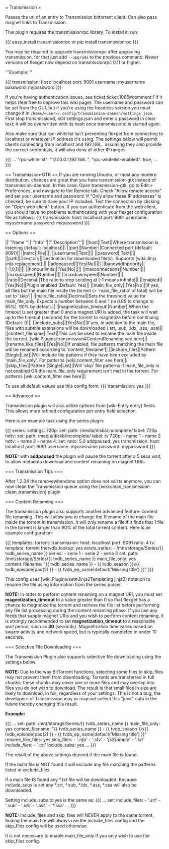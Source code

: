 = Transmission =

Passes the url of an entry to Transmission bittorrent client. Can also pass magnet links to Transmission.

This plugin requires the transmissionrpc library. To install it, run:

{{{
easy_install transmissionrpc
or
pip install  transmissionrpc
}}}

You may be required to upgrade transmissionrpc after upgrading transmission, for that just add `--upgrade` to the previous command.
Newer versions of flexget now depend on transmissionrpc 0.11 or higher.

'''Example:'''

{{{
transmission:
  host: localhost
  port: 9091
  username: myusername
  password: mypassword
}}}

If you're having authentication issues, see ticket ticket:1066#comment:1 if it helps (feel free to improve this wiki page). The username and password can be set from the GUI, but if you're using the headless version you must change it in `/home/<user>/.config/transmission-daemon/settings.json`. First stop transmissiond, edit settings.json and enter a password in clear text; it will be overwritten with its hash once transmissiond is started again.

Also make sure that rpc-whitelist isn't preventing flexget from connecting to localhost or whatever IP address it's using. The settings below will permit clients connecting from localhost and 192.168.*.*, assuming they also provide the correct credentials, it will also deny all other IP ranges:

{{{
    ...
    "rpc-whitelist": "127.0.0.1,192.168.*.*",
    "rpc-whitelist-enabled": true,
    ...
}}}

== Transmission-GTK ==
If you are running Ubuntu, or most any modern distribution, chances are great that you have transmission-gtk instead of transmission-daemon. In this case: Open transmission-gtk, go to Edit > Preferences, and navigate to the Remote tab. Check "Allow remote access" and set your username and password. If "Only allow these IP addresses" is checked, be sure to have your IP included. Test the connection by clicking on "Open web client" button. If you can authenticate from the web client, you should have no problems authenticating with your flexget configuration file as follows:
{{{
transmission:
  host: localhost
  port: 9091
  username: myusername
  password: mypassword
}}}

== Options ==

||'''Name'''||'''Info'''||'''Description'''||
||host||Text||Where transmission is listening (default: localhost)||
||port||Number||Connected port (default: 9091)||
||netrc||File||||
||username||Text||||
||password||Text||||
||path||Directory||Destination for downloaded file(s). Supports [wiki:Jinja jinja replacement].||
||addpaused||[Yes|No]||||
||bandwidthpriority||[-1,0,1]||||
||honourlimits||[Yes|No]||||
||maxconnections||Number||||
||maxupspeed||Number||||
||maxdownspeed||Number||||
||ratio||Decimal||The ratio to stop seeding at (-1 means infinite)||
||enabled||[Yes|No]||Plugin enabled (Default: Yes)||
||main_file_only||[Yes|No]||If yes, all files but the main file inside the torrent (> 'main_file_ratio' of total) will be set to 'skip'||
||main_file_ratio||Decimal||Sets the threshold value for main_file_only. Expects a number between 0 and 1 (ie 0.85 to change to 85%). 90% by default.||
||magnetization_timeout||Number||When the timeout is set greater than 0 and a magnet URI is added, the task will wait up to the timeout (seconds) for the torrent to magnetize before continuing (Default: 0)||
||include_subs||[Yes|No]||If yes, in addition to the main file, files with subtitle extensions will be downloaded (.srt, .sub, .idx, .ass, .ssa)||
||content_filename||Text||This can be used to rename the main file inside the torrent. [wiki:Plugins/transmission#ContentRenaming see here]||
||rename_like_files||[Yes|No]||If enabled, file patterns matching the main file will be renamed according to 'content_filename'||
||include_files||Pattern [Single|List]||Will include file patterns if they have been excluded by 'main_file_only'. For patterns [wiki:content_filter see here]||
||skip_files||Pattern [Single|List]||Will 'skip' file patterns if main_file_only is not enabled OR the main_file_only requirement isn't met in the torrent. For patterns [wiki:content_filter see here]||

To use all default values use this config form:
{{{
transmission: yes
}}}

== Advanced ==

Transmission plugin will also utilize options from [wiki:Entry entry] fields. This allows more refined configuration per entry field selection.

Here is an example task using the series plugin:

{{{
series:
  settings:
    720p:
      set:
        path: /media/diska/incomplete/
        label: 720p
    hdtv:
      set:
        path: /media/diskb/incomplete/
        label: tv
  720p:
    - name 1
    - name 2
  hdtv:
    - name 3
    - name 4:
        set:
          ratio: 5.0
          addpaused: yes
transmission:
  host: localhost
  port: 9091
  username: myusername
  password: mypassword
}}}


**NOTE:** with **addpaused** the plugin will pause the torrent after a 5 secs wait, to allow metadata download and content renaming on magnet URIs.

=== Transmission Tips ===

After 1.2.34 the removewhendone option does not exists anymore, you can now clean the Transmission queue using the [wiki:clean_transmission clean_transmission] plugin

=== Content Renaming ===

The transmission plugin also supports another advanced feature: content file renaming. This will allow you to change the filename of the main file inside the torrent in transmission. It will only rename a file if it finds that 1 file in the torrent is larger than 90% of the total torrent content. Here is an example configuration:

{{{
templates:
  torrent:
    transmission:
      host: localhost
      port: 9091
      ratio: 4
  tv:
    template: torrent
    thetvdb_lookup: yes
    exists_series:
      - /mnt/storage/Series/{{ tvdb_series_name }}
    series:
      - serie 1
      - serie 2
      - serie 3
    set:
      path: /mnt/storage/Series/{{ tvdb_series_name }}
      main_file_only: yes
      content_filename: "{{ tvdb_series_name }} - {{ tvdb_season }}x{{ tvdb_episode|pad(2) }} - {{ tvdb_ep_name|default('Missing title') }}"
}}}

This config uses [wiki:Plugins/set#Jinja2Templating jinja2] notation to rename the file using information from the series parser.

**NOTE:** In order to perform content renaming on a magnet URI, you must set **magnetization_timeout** to a value greater than 0 so that flexget has a chance to magnetize the torrent and retrieve the file list before performing any file list processing during the content renaming phase. If you use any feeds that supply magnet URIs and you wish to perform content renaming, it is strongly recommended to set **magnetization_timeout** to a reasonable wait period, such as **30** (seconds). Magnetization time varies based on swarm activity and network speed, but is typically completed in under 10 seconds.

=== Selective File Downloading ===

The Transmission Plugin also supports selective file downloading using the settings below.

**NOTE:** Due to the way BitTorrent functions, selecting some files to skip_files may not prevent them from downloading. Torrents are transferred in full chunks; these chunks may cover one or more files and may overlap into files you do not wish to download. The result is that small files in size are likely to download, in full, regardless of your settings. This is not a bug, the developers of Transmission may or may not collect this "junk" data in the future thereby changing this result.

**Example:**

{{{
...
  set:
    path: /mnt/storage/Series/{{ tvdb_series_name }}
    main_file_only: yes
    content_filename: "{{ tvdb_series_name }} - {{ tvdb_season }}x{{ tvdb_episode|pad(2) }} - {{ tvdb_ep_name|default('Missing title') }}"
    rename_like_files: yes
    skip_files:
      - '*.nfo'
      - '*.sfv'
      - '*[sS]ample*'
      - '*.txt'
    include_files:
      - '*.txt'
    include_subs: yes
...
}}}

The result of the above settings depend if the main file is found.

If the main file is NOT found it will exclude any file matching the patterns listed in exclude_files.

If a main file IS found any *.txt file will be downloaded.
Because include_subs is set any *.srt, *.sub, *.idx, *.ass, *.ssa will also be downloaded.

Setting include_subs to yes is the same as:
{{{
...
  set:
    include_files:
      - '*.srt'
      - '*.sub'
      - '*.idx'
      - '*.ass'
      - '*.ssa'
...
}}}


**NOTE:** include_files and skip_files will NEVER apply to the same torrent, finding the main file will always use the include_files config and the skip_files config will be used otherwise.

It is not necessary to enable main_file_only if you only wish to use the skip_files config.